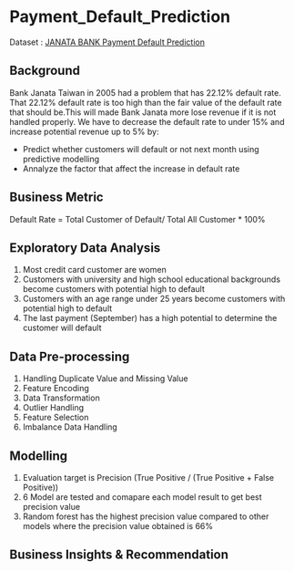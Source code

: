# Payment_Default_Prediction
Dataset : [JANATA BANK Payment Default Prediction](https://www.kaggle.com/datasets/reverie5/av-janata-hack-payment-default-prediction)

**Background**
---
Bank Janata Taiwan in 2005 had a problem that has 22.12% default rate. That 22.12% default rate is too high than the fair value of the default rate that should be.This will made Bank Janata more lose revenue if it is not handled properly. We have to decrease the default rate to under 15% and increase potential revenue up to 5% by:
- Predict whether customers will default or not next month using predictive modelling
- Annalyze the factor that affect the increase in default rate

**Business Metric**
---
Default Rate = Total Customer of Default/ Total All Customer * 100%

**Exploratory Data Analysis**
---
1. Most credit card customer are women
2. Customers with university and high school educational backgrounds become customers with potential high to default
3. Customers with an age range under 25 years become customers with potential high to default
4. The last payment (September) has a high potential to determine the customer will default

**Data Pre-processing**
---
1. Handling Duplicate Value and Missing Value
2. Feature Encoding
3. Data Transformation
4. Outlier Handling
5. Feature Selection
6. Imbalance Data Handling

**Modelling**
---
1. Evaluation target is Precision (True Positive / (True Positive + False Positive))
2. 6 Model are tested and comapare each model result to get best precision value
3. Random forest has the highest precision value compared to other models where the precision value obtained is 66%

**Business Insights & Recommendation**
---

